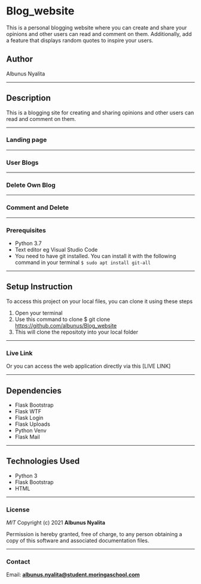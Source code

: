 # Blog_website
This is a personal blogging website where you can create and share your opinions and other users can read and comment on them. 
Additionally, add a feature that displays random quotes to inspire your users.
## Author
Albunus Nyalita
*****
## Description
This is a blogging site for creating and sharing opinions and other users can read and comment on them. 
*****
### Landing page

*****
### User Blogs

*****
### Delete Own Blog

*****
### Comment and Delete

*****
### Prerequisites
* Python 3.7
* Text editor eg Visual Studio Code
* You need to have git installed. You can install it with the following command in your terminal
`$ sudo apt install git-all`
*****
## Setup Instruction
To access this project on your local files, you can clone it using these steps
1. Open your terminal
1. Use this command to clone $ git clone https://github.com/albunus/Blog_website
1. This will clone the repositoty into your local folder
*****
### Live Link
Or you can access the web application directly via this [LIVE LINK]
******
## Dependencies
* Flask Bootstrap
* Flask WTF
* Flask Login
* Flask Uploads
* Python Venv
* Flask Mail
*****
## Technologies Used
* Python 3
* Flask Bootstrap
* HTML
*****
### License
*MIT*
Copyright (c) 2021 **Albunus Nyalita**

Permission is hereby granted, free of charge, to any person obtaining a copy of this software and associated documentation files.
*****
### Contact
Email: **[albunus.nyalita@student.moringaschool.com](mailto:albunus.nyalita@student.moringaschool.com)**

